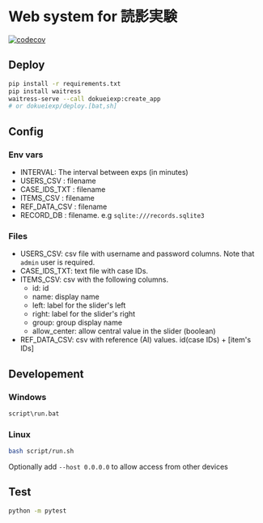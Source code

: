# Web system for 読影実験
[![codecov](https://codecov.io/gh/yk-szk/dokueiexp/branch/main/graph/badge.svg?token=JE8QNVF5NI)](https://codecov.io/gh/yk-szk/dokueiexp)

## Deploy

```sh
pip install -r requirements.txt
pip install waitress
waitress-serve --call dokueiexp:create_app
# or dokueiexp/deploy.[bat,sh]
```

## Config

### Env vars
- INTERVAL: The interval between exps (in minutes)
- USERS_CSV : filename
- CASE_IDS_TXT : filename
- ITEMS_CSV : filename
- REF_DATA_CSV : filename
- RECORD_DB : filename. e.g `sqlite:///records.sqlite3`

### Files
- USERS_CSV: csv file with username and password columns. Note that `admin` user is required.
- CASE_IDS_TXT: text file with case IDs.
- ITEMS_CSV: csv with the following columns.
  - id: id
  - name: display name
  - left: label for the slider's left
  - right: label for the slider's right
  - group: group display name
  - allow_center: allow central value in the slider (boolean)
- REF_DATA_CSV: csv with reference (AI) values. id(case IDs) + [item's IDs]

## Developement

### Windows
```bat
script\run.bat
```

### Linux
```sh
bash script/run.sh
```

Optionally add `--host 0.0.0.0` to allow access from other devices


## Test
```sh
python -m pytest
```
